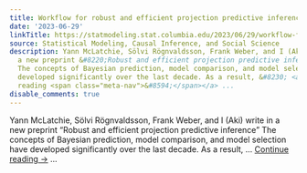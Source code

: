```yaml
---
title: Workflow for robust and efficient projection predictive inference
date: '2023-06-29'
linkTitle: https://statmodeling.stat.columbia.edu/2023/06/29/workflow-for-robust-and-efficient-projection-predictive-inference/
source: Statistical Modeling, Causal Inference, and Social Science
description: Yann McLatchie, Sölvi Rögnvaldsson, Frank Weber, and I (Aki) write in
  a new preprint &#8220;Robust and efficient projection predictive inference&#8221;
  The concepts of Bayesian prediction, model comparison, and model selection have
  developed significantly over the last decade. As a result, &#8230; <a href="https://statmodeling.stat.columbia.edu/2023/06/29/workflow-for-robust-and-efficient-projection-predictive-inference/">Continue
  reading <span class="meta-nav">&#8594;</span></a> ...
disable_comments: true
---
```

Yann McLatchie, Sölvi Rögnvaldsson, Frank Weber, and I (Aki) write in a new preprint &#8220;Robust and efficient projection predictive inference&#8221; The concepts of Bayesian prediction, model comparison, and model selection have developed significantly over the last decade. As a result, &#8230; <a href="https://statmodeling.stat.columbia.edu/2023/06/29/workflow-for-robust-and-efficient-projection-predictive-inference/">Continue reading <span class="meta-nav">&#8594;</span></a> ...
